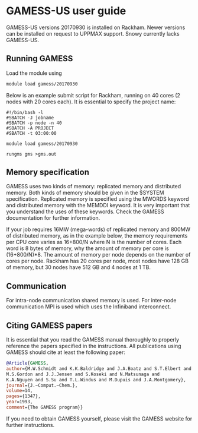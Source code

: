 # GAMESS-US user guide

GAMESS-US versions 20170930 is installed on Rackham. Newer versions can be installed on request to UPPMAX support. Snowy currently lacks GAMESS-US.

## Running GAMESS

Load the module using
```bash
module load gamess/20170930
```
Below is an example submit script for Rackham, running on 40 cores (2 nodes with 20 cores each). It is essential to specify the project name:
```slurm
#!/bin/bash -l
#SBATCH -J jobname
#SBATCH -p node -n 40
#SBATCH -A PROJECT
#SBATCH -t 03:00:00

module load gamess/20170930
 
rungms gms >gms.out
```

## Memory specification
GAMESS uses two kinds of memory: replicated memory and distributed memory. Both kinds of memory should be given in the $SYSTEM specification. Replicated memory is specified using the MWORDS keyword and distributed memory with the MEMDDI keyword. It is very important that you understand the uses of these keywords. Check the GAMESS documentation for further information.

If your job requires 16MW (mega-words) of replicated memory and 800MW of distributed memory, as in the example below, the memory requirements per CPU core varies as 16+800/N where N is the number of cores. Each word is 8 bytes of memory, why the amount of memory per core is (16+800/N)*8. The amount of memory per node depends on the number of cores per node. Rackham has 20 cores per node, most nodes have 128 GB of memory, but 30 nodes have 512 GB and 4 nodes at 1 TB.

## Communication
For intra-node communication shared memory is used. For inter-node communication MPI is used which uses the Infiniband interconnect.

## Citing GAMESS papers
It is essential that you read the GAMESS manual thoroughly to properly reference the papers specified in the instructions. All publications using GAMESS should cite at least the following paper:

```bibtex
@Article{GAMESS,
author={M.W.Schmidt and K.K.Baldridge and J.A.Boatz and S.T.Elbert and
M.S.Gordon and J.J.Jensen and S.Koseki and N.Matsunaga and
K.A.Nguyen and S.Su and T.L.Windus and M.Dupuis and J.A.Montgomery},
journal={J.~Comput.~Chem.},
volume=14,
pages={1347},
year=1993,
comment={The GAMESS program}}
```
If you need to obtain GAMESS yourself, please visit the GAMESS website for further instructions.